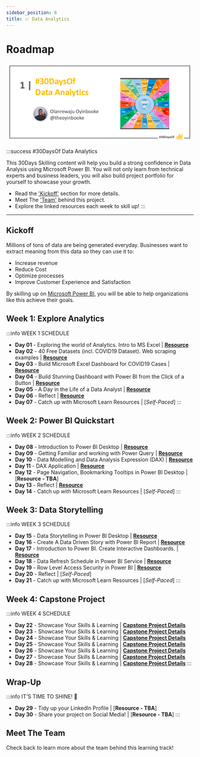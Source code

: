 ```yaml
---
sidebar_position: 6
title: 📈 Data Analytics 
---
```


# Roadmap

![Banner Placeholder](./../../static/img/banners/data-analytics.png) 

:::success #30DaysOf Data Analytics

This 30Days Skilling content will help you build a strong confidence in Data Analysis using Microsoft Power BI. You will not only learn from technical experts and business leaders, you will also build project portfolio for yourself to showcase your growth. 

 * Read the ['Kickoff'](#kickoff) section for more details.
 * Meet The ['Team'](#meet-the-team) behind this project.
 * Explore the linked resources each week to skill up!
:::

---

## Kickoff 
Millions of tons of data are being generated everyday. Businesses want to extract meaning from this data so they can use it to:
* Increase revenue
* Reduce Cost
* Optimize processes
* Improve Customer Experience and Satisfaction

By skilling up on [Microsoft Power BI](https://powerbi.microsoft.com/), you will be able to help organizations like this achieve their goals.
 

## Week 1: Explore Analytics


:::info WEEK 1 SCHEDULE
 * **Day 01** - Exploring the world of Analytics. Intro to MS Excel | [**Resource**](https://techcommunity.microsoft.com/t5/educator-developer-blog/exploring-the-world-of-analytics/ba-p/3497932)
 * **Day 02** - 40 Free Datasets (incl. COVID19 Dataset). Web scraping examples  | [**Resource**](https://techcommunity.microsoft.com/t5/educator-developer-blog/get-40-datasets-for-your-data-analysis-projects/ba-p/3500592)
 * **Day 03** - Build Microsoft Excel Dashboard for COVID19 Cases | [**Resource**](https://techcommunity.microsoft.com/t5/educator-developer-blog/build-covid-19-dashboard-with-microsoft-excel/ba-p/3509050)
 * **Day 04** - Build Stunning Dashboard with Power BI from the Click of a Button | [**Resource**](https://techcommunity.microsoft.com/t5/educator-developer-blog/build-power-bi-dashboard-from-teams-sharepoint-list-and-embed-in/ba-p/3512814)
 * **Day 05** - A Day in the Life of a Data Analyst | [**Resource**](https://techcommunity.microsoft.com/t5/educator-developer-blog/a-day-in-the-life-of-a-data-analyst-interview-with-industry/ba-p/3518673)
 * **Day 06** - Reflect |  [**Resource**](https://techcommunity.microsoft.com/t5/educator-developer-blog/learning-data-analysis-using-microsoft-excel-and-power-bi/ba-p/3528991)
 * **Day 07** - Catch up with Microsoft Learn Resources | [_Self-Paced_]
:::


## Week 2: Power BI Quickstart

:::info WEEK 2 SCHEDULE
 * **Day 08** - Introduction to Power BI Desktop  | [**Resource**](https://techcommunity.microsoft.com/t5/educator-developer-blog/beginner-introduction-to-microsoft-power-bi/ba-p/3529938)
 * **Day 09** - Getting Familiar and working with Power Query | [**Resource**](https://techcommunity.microsoft.com/t5/educator-developer-blog/use-power-query-to-clean-transform-and-clean-data-in-power-bi/ba-p/3531125)
 * **Day 10** - Data Modelling and Data Analysis Expression (DAX)  | [**Resource**](https://techcommunity.microsoft.com/t5/educator-developer-blog/introduction-to-data-modelling-in-power-bi/ba-p/3537583)
 * **Day 11** - DAX Application  | [**Resource**](https://techcommunity.microsoft.com/t5/educator-developer-blog/introduction-to-data-analysis-expression-dax-for-beginners/ba-p/3542815)
 * **Day 12** - Page Navigation, Bookmarking  Tooltips in Power BI Desktop | [**Resource - TBA**] 
 * **Day 13** - Reflect | [**Resource**](https://techcommunity.microsoft.com/t5/educator-developer-blog/introduction-to-power-bi-clean-transform-and-load-data-with/ba-p/3552210)
 * **Day 14** - Catch up with Microsoft Learn Resources | [_Self-Paced_]
:::


## Week 3: Data Storytelling

:::info WEEK 3 SCHEDULE
 * **Day 15** - Data Storytelling in Power BI Desktop | [**Resource**](https://techcommunity.microsoft.com/t5/educator-developer-blog/build-a-stunning-storytelling-dashboard-with-power-bi/ba-p/3553438)
 * **Day 16** - Create A Data Driven Story with Power BI Report | [**Resource**](https://techcommunity.microsoft.com/t5/educator-developer-blog/create-a-data-driven-story-with-power-bi-report/ba-p/3557885)
 * **Day 17** - Introduction to Power BI. Create Interactive Dashboards.  | [**Resource**](https://techcommunity.microsoft.com/t5/educator-developer-blog/introduction-to-power-bi-service-and-building-interactive/ba-p/3560976)
 * **Day 18** - Data Refresh Schedule in Power BI Service | [**Resource**](https://techcommunity.microsoft.com/t5/educator-developer-blog/import-vs-direct-query-method-and-data-refresh-in-power-bi/ba-p/3563207)
 * **Day 19** - Row Level Access Security in Power BI | [**Resource**](https://techcommunity.microsoft.com/t5/educator-developer-blog/row-level-security-in-power-bi-desktop/ba-p/3563521)
 * **Day 20** - Reflect | [_Self-Paced_]
 * **Day 21** - Catch up with Microsoft Learn Resources | [_Self-Paced_]
:::

## Week 4: Capstone Project

:::info WEEK 4 SCHEDULE
 * **Day 22** - Showcase Your Skills & Learning | [**Capstone Project Details**](https://techcommunity.microsoft.com/t5/educator-developer-blog/data-storytelling-power-bi-project-airlines-analysis/ba-p/3564493) 
 * **Day 23** - Showcase Your Skills & Learning | [**Capstone Project Details**](https://techcommunity.microsoft.com/t5/educator-developer-blog/data-storytelling-power-bi-project-airlines-analysis/ba-p/3564493) 
 * **Day 24** - Showcase Your Skills & Learning | [**Capstone Project Details**](https://techcommunity.microsoft.com/t5/educator-developer-blog/data-storytelling-power-bi-project-airlines-analysis/ba-p/3564493) 
 * **Day 25** - Showcase Your Skills & Learning | [**Capstone Project Details**](https://techcommunity.microsoft.com/t5/educator-developer-blog/data-storytelling-power-bi-project-airlines-analysis/ba-p/3564493) 
 * **Day 26** - Showcase Your Skills & Learning | [**Capstone Project Details**](https://techcommunity.microsoft.com/t5/educator-developer-blog/data-storytelling-power-bi-project-airlines-analysis/ba-p/3564493) 
 * **Day 27** - Showcase Your Skills & Learning | [**Capstone Project Details**](https://techcommunity.microsoft.com/t5/educator-developer-blog/data-storytelling-power-bi-project-airlines-analysis/ba-p/3564493) 
 * **Day 28** - Showcase Your Skills & Learning | [**Capstone Project Details**](https://techcommunity.microsoft.com/t5/educator-developer-blog/data-storytelling-power-bi-project-airlines-analysis/ba-p/3564493) 
:::

## Wrap-Up

:::info IT'S TIME TO SHINE! 🌟
 * **Day 29** - Tidy up your LinkedIn Profile  | [**Resource - TBA**]
 * **Day 30** -  Share your project on Social Media! | [**Resource - TBA**]
:::

## Meet The Team

Check back to learn more about the team behind this learning track!